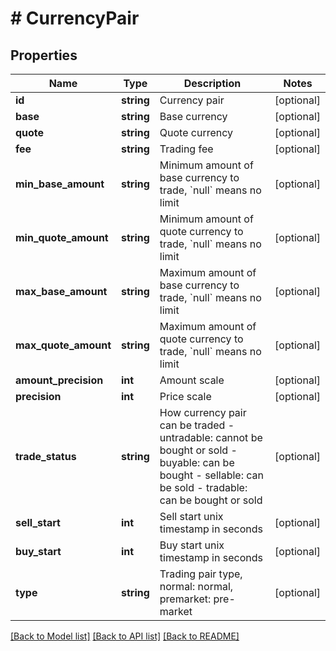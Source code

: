 # # CurrencyPair

## Properties

Name | Type | Description | Notes
------------ | ------------- | ------------- | -------------
**id** | **string** | Currency pair | [optional] 
**base** | **string** | Base currency | [optional] 
**quote** | **string** | Quote currency | [optional] 
**fee** | **string** | Trading fee | [optional] 
**min_base_amount** | **string** | Minimum amount of base currency to trade, &#x60;null&#x60; means no limit | [optional] 
**min_quote_amount** | **string** | Minimum amount of quote currency to trade, &#x60;null&#x60; means no limit | [optional] 
**max_base_amount** | **string** | Maximum amount of base currency to trade, &#x60;null&#x60; means no limit | [optional] 
**max_quote_amount** | **string** | Maximum amount of quote currency to trade, &#x60;null&#x60; means no limit | [optional] 
**amount_precision** | **int** | Amount scale | [optional] 
**precision** | **int** | Price scale | [optional] 
**trade_status** | **string** | How currency pair can be traded  - untradable: cannot be bought or sold - buyable: can be bought - sellable: can be sold - tradable: can be bought or sold | [optional] 
**sell_start** | **int** | Sell start unix timestamp in seconds | [optional] 
**buy_start** | **int** | Buy start unix timestamp in seconds | [optional] 
**type** | **string** | Trading pair type, normal: normal, premarket: pre-market | [optional] 

[[Back to Model list]](../../README.md#documentation-for-models) [[Back to API list]](../../README.md#documentation-for-api-endpoints) [[Back to README]](../../README.md)
